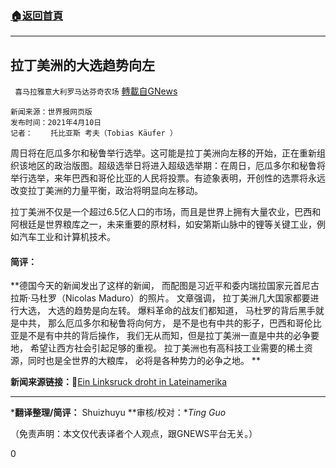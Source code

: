 ###  [:house:返回首頁](https://github.com/ourhimalayas/txt)
---

## 拉丁美洲的大选趋势向左
` 喜马拉雅意大利罗马达芬奇农场` [轉載自GNews](https://gnews.org/zh-hans/1072928/)

```
新闻来源：世界报网页版
发布时间：2021年4月10日 
记者：    托比亚斯 考夫（Tobias Käufer ）
```


周日将在厄瓜多尔和秘鲁举行选举。这可能是拉丁美洲向左移的开始，正在重新组织该地区的政治版图。超级选举日将进入超级选举期：在周日，厄瓜多尔和秘鲁将举行选举，来年巴西和哥伦比亚的人民将投票。有迹象表明，开创性的选票将永远改变拉丁美洲的力量平衡，政治将明显向左移动。

拉丁美洲不仅是一个超过6.5亿人口的市场，而且是世界上拥有大量农业，巴西和阿根廷是世界粮库之一，未来重要的原材料，如安第斯山脉中的锂等关键工业，例如汽车工业和计算机技术。

#### 简评：

**德国今天的新闻发出了这样的新闻， 而配图是习近平和委内瑞拉国家元首尼古拉斯·马杜罗（Nicolas Maduro）的照片。 文章强调， 拉丁美洲几大国家都要进行大选， 大选的趋势是向左转。 爆料革命的战友们都知道， 马杜罗的背后黑手就是中共， 那么厄瓜多尔和秘鲁将向何方， 是不是也有中共的影子，巴西和哥伦比亚是不是有中共的背后操作， 我们无从而知，但是拉丁美洲一直是中共的必争要地， 希望让西方社会引起足够的重视。 拉丁美洲也有高科技工业需要的稀土资源，同时也是全世界的大粮库， 必将是各种势力的必争之地。 **

**新闻来源链接：**🔗[Ein Linksruck droht in Lateinamerika](https://www.welt.de/politik/ausland/plus230043275/Wahlen-in-Ecuador-und-Peru-In-Lateinamerika-droht-ein-Linksruck.html)

* * *

***翻译整理/简评：** Shuizhuyu **审核/校对：**Ting Guo*

（免责声明：本文仅代表译者个人观点，跟GNEWS平台无关。）

0
